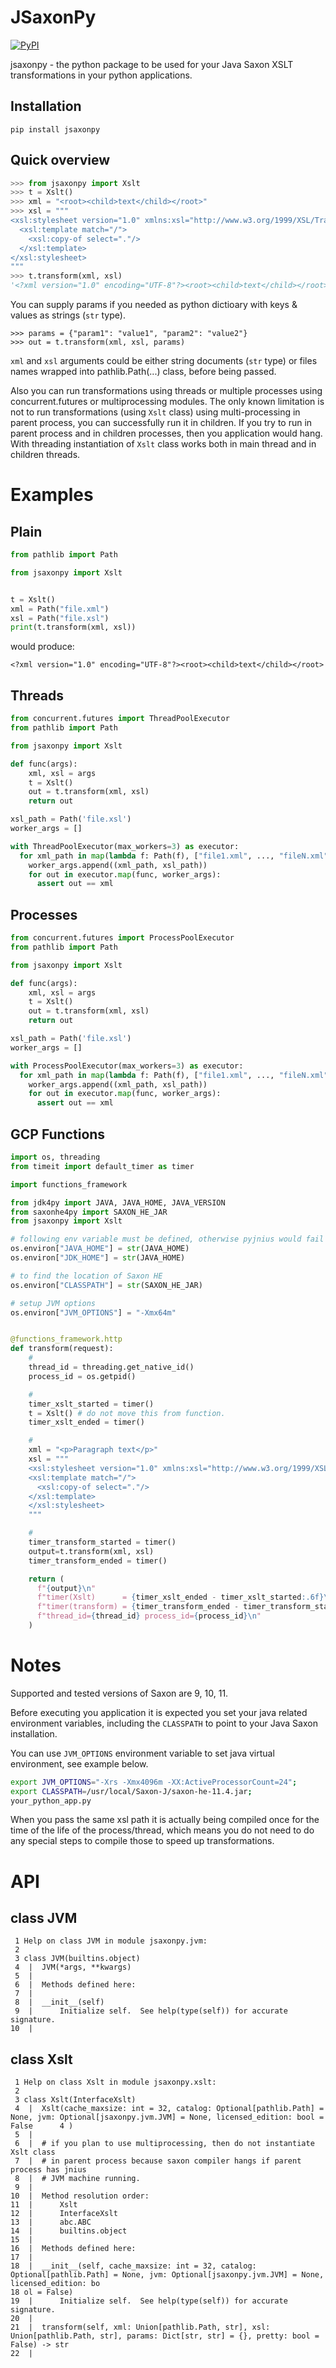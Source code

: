 JSaxonPy
========

[![PyPI](https://img.shields.io/pypi/v/jsaxonpy.svg)]()

jsaxonpy - the python package to be used for your Java Saxon XSLT
transformations in your python applications.


Installation
------------

```
pip install jsaxonpy
```

Quick overview
--------------

```python
>>> from jsaxonpy import Xslt
>>> t = Xslt()
>>> xml = "<root><child>text</child></root>"
>>> xsl = """
<xsl:stylesheet version="1.0" xmlns:xsl="http://www.w3.org/1999/XSL/Transform">
  <xsl:template match="/">
    <xsl:copy-of select="."/>
  </xsl:template>
</xsl:stylesheet>
"""
>>> t.transform(xml, xsl)
'<?xml version="1.0" encoding="UTF-8"?><root><child>text</child></root>'
```

You can supply params if you needed as python dictioary with keys & values as strings (`str` type).
```
>>> params = {"param1": "value1", "param2": "value2"}
>>> out = t.transform(xml, xsl, params)
 ```

`xml` and `xsl` arguments could be either string documents (`str` type) or
files names wrapped into pathlib.Path(...) class, before being passed.

Also you can run transformations using threads or multiple processes using
concurrent.futures or multiprocessing modules. The only known limitation is
not to run transformations (using `Xslt` class) using multi-processing in parent
process, you can successfully run it in children. If you try to run in parent process and in children processes, then you application would hang. With threading instantiation of `Xslt` class works both in main thread and in children threads.

Examples
========

Plain
-----
```python
from pathlib import Path

from jsaxonpy import Xslt


t = Xslt()
xml = Path("file.xml")
xsl = Path("file.xsl")
print(t.transform(xml, xsl))
```
would produce:
```
<?xml version="1.0" encoding="UTF-8"?><root><child>text</child></root>
```

Threads
-------
```python
from concurrent.futures import ThreadPoolExecutor
from pathlib import Path

from jsaxonpy import Xslt

def func(args):
    xml, xsl = args
    t = Xslt()
    out = t.transform(xml, xsl)
    return out

xsl_path = Path('file.xsl')
worker_args = []

with ThreadPoolExecutor(max_workers=3) as executor:
  for xml_path in map(lambda f: Path(f), ["file1.xml", ..., "fileN.xml"]):
    worker_args.append((xml_path, xsl_path))
    for out in executor.map(func, worker_args):
      assert out == xml
```

Processes
---------
```python
from concurrent.futures import ProcessPoolExecutor
from pathlib import Path

from jsaxonpy import Xslt

def func(args):
    xml, xsl = args
    t = Xslt()
    out = t.transform(xml, xsl)
    return out

xsl_path = Path('file.xsl')
worker_args = []

with ProcessPoolExecutor(max_workers=3) as executor:
  for xml_path in map(lambda f: Path(f), ["file1.xml", ..., "fileN.xml"]):
    worker_args.append((xml_path, xsl_path))
    for out in executor.map(func, worker_args):
      assert out == xml
```

GCP Functions
-------------
```python
import os, threading
from timeit import default_timer as timer

import functions_framework

from jdk4py import JAVA, JAVA_HOME, JAVA_VERSION
from saxonhe4py import SAXON_HE_JAR
from jsaxonpy import Xslt

# following env variable must be defined, otherwise pyjnius would fail
os.environ["JAVA_HOME"] = str(JAVA_HOME)
os.environ["JDK_HOME"] = str(JAVA_HOME)

# to find the location of Saxon HE
os.environ["CLASSPATH"] = str(SAXON_HE_JAR)

# setup JVM options
os.environ["JVM_OPTIONS"] = "-Xmx64m"


@functions_framework.http
def transform(request):
    #
    thread_id = threading.get_native_id()
    process_id = os.getpid()

    #
    timer_xslt_started = timer()
    t = Xslt() # do not move this from function.
    timer_xslt_ended = timer()

    #
    xml = "<p>Paragraph text</p>"
    xsl = """
    <xsl:stylesheet version="1.0" xmlns:xsl="http://www.w3.org/1999/XSL/Transform">
    <xsl:template match="/">
      <xsl:copy-of select="."/>
    </xsl:template>
    </xsl:stylesheet>
    """

    #
    timer_transform_started = timer()
    output=t.transform(xml, xsl)
    timer_transform_ended = timer()

    return (
      f"{output}\n"
      f"timer(Xslt)      = {timer_xslt_ended - timer_xslt_started:.6f}\n"
      f"timer(transform) = {timer_transform_ended - timer_transform_started:.6f}\n"
      f"thread_id={thread_id} process_id={process_id}\n"
    )
```

Notes
=====

Supported and tested versions of Saxon are 9, 10, 11.

Before executing you application it is expected you set your java related
environment variables, including the `CLASSPATH` to point to your Java Saxon
installation.

You can use `JVM_OPTIONS` environment variable to set java virtual environment,
see example below.

```bash
export JVM_OPTIONS="-Xrs -Xmx4096m -XX:ActiveProcessorCount=24";
export CLASSPATH=/usr/local/Saxon-J/saxon-he-11.4.jar;
your_python_app.py
```

When you pass the same xsl path it is actually being compiled once for the
time of the life of the process/thread, which means you do not need to do
any special steps to compile those to speed up transformations.

API
===

class JVM
---------
```
 1 Help on class JVM in module jsaxonpy.jvm:
 2
 3 class JVM(builtins.object)
 4  |  JVM(*args, **kwargs)
 5  |
 6  |  Methods defined here:
 7  |
 8  |  __init__(self)
 9  |      Initialize self.  See help(type(self)) for accurate signature.
10  |
```

class Xslt
----------

```
 1 Help on class Xslt in module jsaxonpy.xslt:
 2
 3 class Xslt(InterfaceXslt)
 4  |  Xslt(cache_maxsize: int = 32, catalog: Optional[pathlib.Path] = None, jvm: Optional[jsaxonpy.jvm.JVM] = None, licensed_edition: bool = False      4 )
 5  |
 6  |  # if you plan to use multiprocessing, then do not instantiate Xslt class
 7  |  # in parent process because saxon compiler hangs if parent process has jnius
 8  |  # JVM machine running.
 9  |
10  |  Method resolution order:
11  |      Xslt
12  |      InterfaceXslt
13  |      abc.ABC
14  |      builtins.object
15  |
16  |  Methods defined here:
17  |
18  |  __init__(self, cache_maxsize: int = 32, catalog: Optional[pathlib.Path] = None, jvm: Optional[jsaxonpy.jvm.JVM] = None, licensed_edition: bo
18 ol = False)
19  |      Initialize self.  See help(type(self)) for accurate signature.
20  |
21  |  transform(self, xml: Union[pathlib.Path, str], xsl: Union[pathlib.Path, str], params: Dict[str, str] = {}, pretty: bool = False) -> str
22  |
```